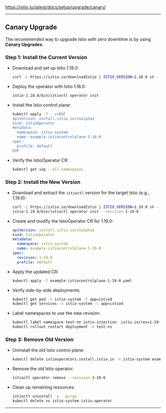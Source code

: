 
https://istio.io/latest/docs/setup/upgrade/canary/

---

## Canary Upgrade
The recommended way to upgrade Istio with zero downtime is by using **Canary Upgrades**. 

### Step 1: Install the Current Version
- Download and set up Istio 1.18.0:
  ```bash
  curl -L https://istio.io/downloadIstio | ISTIO_VERSION=1.18.0 sh -
  ```
- Deploy the operator with Istio 1.18.0:
  ```bash
  istio-1.18.0/bin/istioctl operator init
  ```
- Install the Istio control plane:
  ```bash
  kubectl apply -f - <<EOF
  apiVersion: install.istio.io/v1alpha1
  kind: IstioOperator
  metadata:
    namespace: istio-system
    name: example-istiocontrolplane-1-18-0
  spec:
    profile: default
  EOF
  ```
- Verify the IstioOperator CR:
  ```bash
  kubectl get iop --all-namespaces
  ```

### Step 2: Install the New Version
- Download and extract the `istioctl` version for the target Istio (e.g., 1.19.0):
  ```bash
  curl -L https://istio.io/downloadIstio | ISTIO_VERSION=1.19.0 sh -
  istio-1.19.0/bin/istioctl operator init --revision 1-19-0
  ```
- Create and modify the IstioOperator CR for 1.19.0:
  ```yaml
  apiVersion: install.istio.io/v1alpha1
  kind: IstioOperator
  metadata:
    namespace: istio-system
    name: example-istiocontrolplane-1-19-0
  spec:
    revision: 1-19-0
    profile: default
  ```
- Apply the updated CR:
  ```bash
  kubectl apply -f example-istiocontrolplane-1-19-0.yaml
  ```
- Verify side-by-side deployments:
  ```bash
  kubectl get pod -n istio-system -l app=istiod
  kubectl get services -n istio-system -l app=istiod
  ```
- Label namespaces to use the new revision:
  ```bash
  kubectl label namespace test-ns istio-injection- istio.io/rev=1-19-0
  kubectl rollout restart deployment -n test-ns
  ```

### Step 3: Remove Old Version
- Uninstall the old Istio control plane:
  ```bash
  kubectl delete istiooperators.install.istio.io -n istio-system example-istiocontrolplane-1-18-0
  ```
- Remove the old Istio operator:
  ```bash
  istioctl operator remove --revision 1-18-0
  ```
- Clean up remaining resources:
  ```bash
  istioctl uninstall -y --purge
  kubectl delete ns istio-system istio-operator
  ```

---
